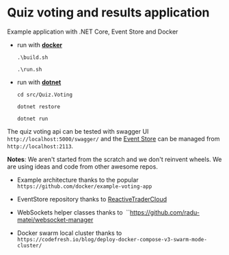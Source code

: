 # Quiz voting and results application
Example application with .NET Core, Event Store and Docker

* run with [**docker**](https://www.docker.com/products/docker)
  
  ``.\build.sh``
  
  ``.\run.sh``
    
  
* run with [**dotnet**](https://github.com/dotnet/core/blob/master/release-notes/rc4-download.md)
  
  ``cd src/Quiz.Voting``
  
  ``dotnet restore``
  
  ``dotnet run``


The quiz voting api can be tested with swagger UI ``http://localhost:5000/swagger/`` and the [Event Store](https://geteventstore.com/) can be managed from ``http://localhost:2113``.


**Notes**: We aren't started from the scratch and we don't reinvent wheels. 
We are using ideas and code from other awesome repos.

* Example architecture thanks to the popular   
  ``https://github.com/docker/example-voting-app``
  
* EventStore repository thanks to [ReactiveTraderCloud](https://github.com/AdaptiveConsulting/ReactiveTraderCloud)

* WebSockets helper classes thanks to 
  ``https://github.com/radu-matei/websocket-manager

* Docker swarm local cluster thanks to   
  ``https://codefresh.io/blog/deploy-docker-compose-v3-swarm-mode-cluster/``
